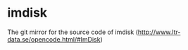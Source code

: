 imdisk
======

The git mirror for the source code of imdisk (http://www.ltr-data.se/opencode.html/#ImDisk)
